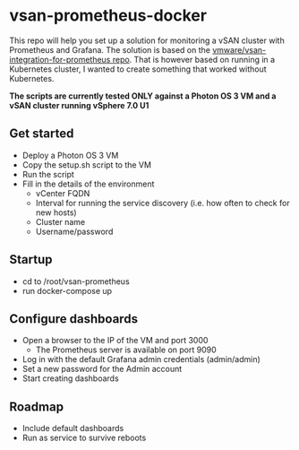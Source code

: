 # vsan-prometheus-docker

This repo will help you set up a solution for monitoring a vSAN cluster with Prometheus and Grafana. The solution is based on the [vmware/vsan-integration-for-prometheus repo](https://github.com/vmware/vsan-integration-for-prometheus). That is however based on running in a Kubernetes cluster, I wanted to create something that worked without Kubernetes.

**The scripts are currently tested ONLY against a Photon OS 3 VM and a vSAN cluster running vSphere 7.0 U1**

## Get started

- Deploy a Photon OS 3 VM
- Copy the setup.sh script to the VM
- Run the script
- Fill in the details of the environment
  - vCenter FQDN
  - Interval for running the service discovery (i.e. how often to check for new hosts)
  - Cluster name
  - Username/password

## Startup

- cd to /root/vsan-prometheus
- run docker-compose up

## Configure dashboards

- Open a browser to the IP of the VM and port 3000
  - The Prometheus server is available on port 9090
- Log in with the default Grafana admin credentials (admin/admin)
- Set a new password for the Admin account
- Start creating dashboards

## Roadmap

- Include default dashboards
- Run as service to survive reboots
